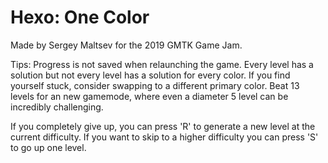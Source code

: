 # Hexo: One Color

Made by Sergey Maltsev for the 2019 GMTK Game Jam.

Tips:
Progress is not saved when relaunching the game.
Every level has a solution but not every level has a solution for every color.
If you find yourself stuck, consider swapping to a different primary color.
Beat 13 levels for an new gamemode, where even a diameter 5 level can be incredibly challenging.

If you completely give up, you can press 'R' to generate a new level at the current difficulty.
If you want to skip to a higher difficulty you can press 'S' to go up one level.
